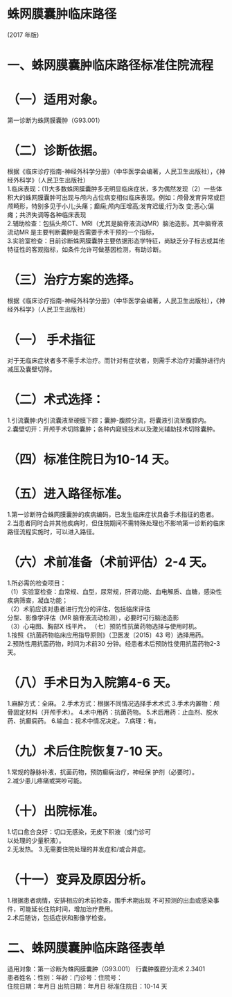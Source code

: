 # 蛛网膜囊肿临床路径  
(2017 年版)  
# 一、蛛网膜囊肿临床路径标准住院流程  
# （一）适用对象。  
第一诊断为蛛网膜囊肿（G93.001）  
# （二）诊断依据。  
根据《临床诊疗指南-神经外科学分册》（中华医学会编著，人民卫生出版社），《神经外科学》（人民卫生出版社）  
1.临床表现：(1)大多数蛛网膜囊肿多无明显临床症状，多为偶然发现（2）一些体积大的蛛网膜囊肿可出现与颅内占位病变相似临床表现。例如：颅骨发育异常或巨颅畸形，特别多见于小儿;头痛；癫痫;颅内压增高;发育迟缓;行为改 变;恶心;偏瘫；共济失调等各种临床表现  
2.辅助检查：包括头颅CT、MRI（尤其是脑脊液流动MR）脑池造影。其中脑脊液流动MR 是主要判断囊肿是否需要手术干预的一个指标，  
3.实验室检查：目前诊断蛛网膜囊肿主要依据形态学特征，尚缺乏分子标志或其他特征性的客观指标，如条件允许可做基因检测，有助诊断。  
# （三）治疗方案的选择。  
根据《临床诊疗指南-神经外科学分册》（中华医学会编著，人民卫生出版社），《神经外科学》（人民卫生出版社）  
# （一）   手术指征  
对于无临床症状者多不需手术治疗。而针对有症状者，则需手术治疗对囊肿进行内减压及囊壁切除。  
# （二）术式选择：  
1.引流囊肿:内引流囊液至硬膜下腔；囊肿-腹腔分流，将囊液引流至腹腔内。  
2.囊壁切开：开颅手术切除囊肿；各种内窥镜技术以及激光辅助技术切除囊肿。  
# （四）标准住院日为10-14 天。  
# （五）进入路径标准。  
1.第一诊断符合蛛网膜囊肿的疾病编码，已发生临床症状具备手术指征的患者。  
2.当患者同时合并其他疾病时，但住院期间不需特殊处理也不影响第一诊断的临床路径流程实施时，可以进入路径。  
# （六）术前准备（术前评估）2-4 天。  
1.所必需的检查项目：  
（1）实验室检查：血常规、血型，尿常规，肝肾功能、血电解质、血糖，感染性疾病筛查，凝血功能；  
（2）术前应该对患者进行充分的评估，包括临床评估  
分型、影像学评估（MR 脑脊液流动检测），必要时可行脑池造影  
（3）心电图、胸部X 线平片。 （七）预防性抗菌药物选择与使用时机。  
1.按照《抗菌药物临床应用指导原则》（卫医发〔2015〕43 号）选择用药。  
2.预防性用抗菌药物，时间为术前30 分钟。经患者术后预防性使用抗菌药物2-3 天。  
# （八）手术日为入院第4-6 天。  
1.麻醉方式：全麻。 2.手术方式：根据不同情况选择手术术式 3.手术内置物：颅骨固定材料（开颅手术）。 4.术中用药：抗菌药物。 5.术后用药：止血剂、脱水药、抗癫痫药。 6.输血：视术中情况决定。 7.病理：有。  
# （九）术后住院恢复7-10 天。  
1.常规的静脉补液，抗菌药物，预防癫痫治疗，神经保 护剂（必要时）。  
2.减少患儿疼痛或哭吵可能。  
# （十）出院标准。  
1.切口愈合良好：切口无感染，无皮下积液（或门诊可  
以处理的少量积液）。  
2.无发热。 3.无需要住院处理的并发症和/或合并症。  
# （十一）变异及原因分析。  
1.根据患者病情，安排相应的术前检查，围手术期出现 不可预测的出血或感染事件，可能延长住院时间，增加治疗费用。  
2.术后随访，包括症状和影像学检查。  
# 二、蛛网膜囊肿临床路径表单  
适用对象：第一诊断为蛛网膜囊肿（G93.001） 行囊肿腹腔分流术 2.3401  
患者姓名：性别：年龄：门诊号：住院号：  
住院日期：年月日    出院日期：年月日     标准住院日：10-14 天  
